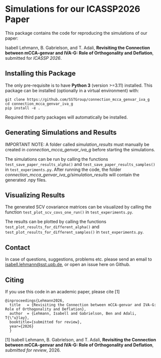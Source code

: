 # Simulations for our ICASSP2026 Paper

This package contains the code for reproducing the simulations of our paper:

Isabell Lehmann, B. Gabrielson, and T. Adali, **Revisiting the Connection between mCCA-genvar and IVA-G: Role of Orthogonality and Deflation**, submitted for *ICASSP 2026*.

## Installing this Package

The only pre-requisite is to have **Python 3** (version >=3.11) installed. This package can be
installed (optionally in a virtual environment) with:

    git clone https://github.com/SSTGroup/connection_mcca_genvar_iva_g
    cd connection_mcca_genvar_iva_g
    pip install -e .

Required third party packages will automatically be installed.


## Generating Simulations and Results

IMPORTANT NOTE:
A folder called _simulation_results_ must manually be created in _connection_mcca_genvar_iva_g_ before starting the simulations.

The simulations can be run by calling the functions `test_save_paper_results_alpha()` and `test_save_paper_results_samples()` in `test_experiments.py`.
After running the code, the folder *connection_mcca_genvar_iva_g/simulation_results* will contain the generated .npy files.

## Visualizing Results

The generated SCV covariance matrices can be visualized by calling the function `test_plot_scv_covs_one_run()` in `test_experiments.py`.

The results can be plotted by calling the functions `test_plot_results_for_different_alpha()` and `test_plot_results_for_different_samples()` in `test_experiments.py`.

## Contact

In case of questions, suggestions, problems etc. please send an email to isabell.lehmann@sst.upb.de, or open an issue here on Github.

## Citing

If you use this code in an academic paper, please cite [1]

    @inproceedings{Lehmann2026,
      title   = {Revisiting the Connection between mCCA-genvar and IVA-G: Role of Orthogonality and Deflation},
      author  = {Lehmann, Isabell and Gabrielson, Ben and Adali, T{\"u}lay},
      booktitle={submitted for review},
      year={2026}
      } 

[1] Isabell Lehmann, B. Gabrielson, and T. Adali, **Revisiting the Connection between mCCA-genvar and IVA-G: Role of Orthogonality and Deflation**, *submitted for review*, 2026.



